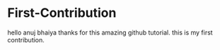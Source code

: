 # First-Contribution
hello anuj bhaiya 
thanks for this amazing github tutorial.
this is my first contribution.

